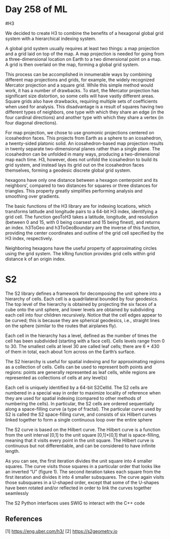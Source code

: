 # Day 258 of ML 


#H3 

We decided to create H3 to combine the benefits of a hexagonal global grid system with a hierarchical indexing system.

A global grid system usually requires at least two things: a map projection and a grid laid on top of the map. A map projection is needed for going from a three-dimensional location on Earth to a two dimensional point on a map. A grid is then overlaid on the map, forming a global grid system.

This process can be accomplished in innumerable ways by combining different map projections and grids, for example, the widely recognized Mercator projection and a square grid. While this simple method would work, it has a number of drawbacks. To start, the Mercator projection has significant size distortion, so some cells will have vastly different areas. Square grids also have drawbacks, requiring multiple sets of coefficients when used for analysis. This disadvantage is a result of squares having two different types of neighbors, one type with which they share an edge (in the four cardinal directions) and another type with which they share a vertex (in four diagonal directions).

For map projection, we chose to use gnomonic projections centered on icosahedron faces. This projects from Earth as a sphere to an icosahedron, a twenty-sided platonic solid. An icosahedron-based map projection results in twenty separate two-dimensional planes rather than a single plane. The icosahedron can be unfolded in many ways, producing a two-dimensional map each time. H3, however, does not unfold the icosahedron to build its grid system, and instead lays its grid out on the icosahedron faces themselves, forming a geodesic discrete global grid system.

 hexagons have only one distance between a hexagon centerpoint and its neighbors’, compared to two distances for squares or three distances for triangles. This property greatly simplifies performing analysis and smoothing over gradients.

The basic functions of the H3 library are for indexing locations, which transforms latitude and longitude pairs to a 64-bit H3 index, identifying a grid cell. The function geoToH3 takes a latitude, longitude, and resolution (between 0 and 15, with 0 being coarsest and 15 being finest), and returns an index. h3ToGeo and h3ToGeoBoundary are the inverse of this function, providing the center coordinates and outline of the grid cell specified by the H3 index, respectively.


Neighboring hexagons have the useful property of approximating circles using the grid system. The kRing function provides grid cells within grid distance k of an origin index.

# S2 

The S2 library defines a framework for decomposing the unit sphere into a hierarchy of cells. Each cell is a quadrilateral bounded by four geodesics. The top level of the hierarchy is obtained by projecting the six faces of a cube onto the unit sphere, and lower levels are obtained by subdividing each cell into four children recursively. Notice that the cell edges appear to be curved; this is because they are spherical geodesics, i.e., straight lines on the sphere (similar to the routes that airplanes fly).

Each cell in the hierarchy has a level, defined as the number of times the cell has been subdivided (starting with a face cell). Cells levels range from 0 to 30. The smallest cells at level 30 are called leaf cells; there are 6 * 430 of them in total, each about 1cm across on the Earth’s surface. 

The S2 hierarchy is useful for spatial indexing and for approximating regions as a collection of cells. Cells can be used to represent both points and regions: points are generally represented as leaf cells, while regions are represented as collections of cells at any level(s)

Each cell is uniquely identified by a 64-bit S2CellId. The S2 cells are numbered in a special way in order to maximize locality of reference when they are used for spatial indexing (compared to other methods of numbering the cells). In particular, the S2 cells are ordered sequentially along a space-filling curve (a type of fractal). The particular curve used by S2 is called the S2 space-filling curve, and consists of six Hilbert curves linked together to form a single continuous loop over the entire sphere

The S2 curve is based on the Hilbert curve. The Hilbert curve is a function from the unit interval [0,1] to the unit square [0,1]×[0,1] that is space-filling, meaning that it visits every point in the unit square. The Hilbert curve is continuous but not differentiable, and can be considered to have infinite length.

As you can see, the first iteration divides the unit square into 4 smaller squares. The curve visits those squares in a particular order that looks like an inverted “U” (figure 1). The second iteration takes each square from the first iteration and divides it into 4 smaller subsquares. The curve again visits those subsquares in a U-shaped order, except that some of the U-shapes have been rotated and/or reflected in order to link the curves together seamlessly 

The S2 Python interfaces uses SWIG to interact with the C++ code

**References**
------------
[1]  https://eng.uber.com/h3/
[2]  https://s2geometry.io
